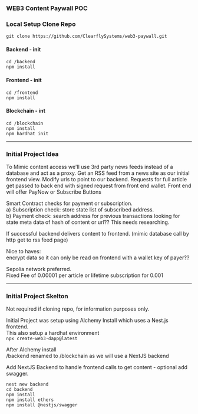 ### WEB3 Content Paywall POC  

### Local Setup Clone Repo  
```
git clone https://github.com/ClearflySystems/web3-paywall.git 
```

#### Backend - init
``` 
cd /backend  
npm install  
```

#### Frontend - init  
``` 
cd /frontend  
npm install  
```

#### Blockchain - int  
```
cd /blockchain  
npm install  
npm hardhat init  
```

---

### Initial Project Idea

To Mimic content access we'll use 3rd party news feeds instead of a database and act as a proxy.
Get an RSS feed from a news site as our initial frontend view. Modify urls to point to our backend.
Requests for full article get passed to back end with signed request from front end wallet.
Front end will offer PayNow or Subscribe Buttons

Smart Contract checks for payment or subscription.  
a) Subscription check: store state list of subscribed address.  
b) Payment check: search address for previous transactions looking for state meta data of hash of content or url?? This needs researching.  

If successful backend delivers content to frontend. (mimic database call by http get to rss feed page)

Nice to haves:  
encrypt data so it can only be read on frontend with a wallet key of payer??

Sepolia network preferred.  
Fixed Fee of 0.00001 per article or lifetime subscription for 0.001  




---

### Initial Project Skelton  
Not required if cloning repo, for information purposes only.  

Initial Project was setup using Alchemy Install which uses a Nest.js frontend.  
This also setup a hardhat environment  
```npx create-web3-dapp@latest```  

After Alchemy install  
/backend renamed to /blockchain as we will use a NextJS backend  

Add NextJS Backend to handle frontend calls to get content - optional add swagger.  
```
nest new backend  
cd backend  
npm install  
npm install ethers  
npm install @nestjs/swagger  
```
